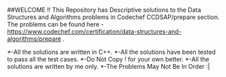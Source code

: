 ##WELCOME !!
This Repository has Descriptive solutions to the Data Structures and Algorithms problems in Codechef CCDSAP/prepare section. The problems can be found here - https://www.codechef.com/certification/data-structures-and-algorithms/prepare .

*-All the solutions are written in C++.
*-All the solutions have been tested to pass all the test cases.
*-Do Not Copy ! for your own better.
*-All the solutions are written by me only.
*-The Problems May Not Be In Order :|
